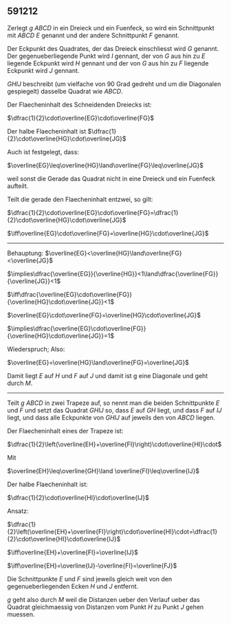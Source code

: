## 591212

Zerlegt $g$ $ABCD$ in ein Dreieck und ein Fuenfeck, so wird ein Schnittpunkt mit $ABCD$ $E$ genannt und der andere Schnittpunkt $F$ genannt.

Der Eckpunkt des Quadrates, der das Dreieck einschliesst wird $G$ genannt.
Der gegenueberliegende Punkt wird $I$ gennant, der von $G$ aus hin zu $E$ liegende Eckpunkt wird $H$ gennant und der von $G$ aus hin zu $F$ liegende Eckpunkt wird $J$ gennant.

$GHIJ$ beschreibt (um vielfache von 90 Grad gedreht und um die Diagonalen gespiegelt) dasselbe Quadrat wie $ABCD$.

Der Flaecheninhalt des Schneidenden Dreiecks ist:

$\dfrac{1}{2}\cdot\overline{EG}\cdot\overline{FG}$

Der halbe Flaecheninhalt ist $\dfrac{1}{2}\cdot\overline{HG}\cdot\overline{JG}$

Auch ist festgelegt, dass:

$\overline{EG}\leq\overline{HG}\land\overline{FG}\leq\overline{JG}$

weil sonst die Gerade das Quadrat nicht in eine Dreieck und ein Fuenfeck aufteilt.

Teilt die gerade den Flaecheninhalt entzwei, so gilt:

$\dfrac{1}{2}\cdot\overline{EG}\cdot\overline{FG}=\dfrac{1}{2}\cdot\overline{HG}\cdot\overline{JG}$

$\iff\overline{EG}\cdot\overline{FG}=\overline{HG}\cdot\overline{JG}$

---

Behauptung: $\overline{EG}<\overline{HG}\land\overline{FG}<\overline{JG}$

$\implies\dfrac{\overline{EG}}{\overline{HG}}<1\land\dfrac{\overline{FG}}{\overline{JG}}<1$

$\iff\dfrac{\overline{EG}\cdot\overline{FG}}{\overline{HG}\cdot\overline{JG}}<1$


$\overline{EG}\cdot\overline{FG}=\overline{HG}\cdot\overline{JG}$

$\implies\dfrac{\overline{EG}\cdot\overline{FG}}{\overline{HG}\cdot\overline{JG}}=1$

Wiederspruch; Also:

$\overline{EG}=\overline{HG}\land\overline{FG}=\overline{JG}$

Damit liegt $E$ auf $H$ und $F$ auf $J$ und damit ist g eine Diagonale und geht durch $M$.

---

Teilt $g$ $ABCD$ in zwei Trapeze auf, so nennt man die beiden Schnittpunkte $E$ und $F$ und setzt das Quadrat $GHIJ$ so, dass $E$ auf $GH$ liegt, und dass $F$ auf $IJ$ liegt, und dass alle Eckpunkte von $GHIJ$ auf jeweils den von $ABCD$ liegen.

Der Flaecheninhalt eines der Trapeze ist:

$\dfrac{1}{2}\left(\overline{EH}+\overline{FI}\right)\cdot\overline{HI}\cdot$

Mit

$\overline{EH}\leq\overline{GH}\land \overline{FI}\leq\overline{IJ}$

Der halbe Flaecheninhalt ist:

$\dfrac{1}{2}\cdot\overline{HI}\cdot\overline{IJ}$

Ansatz:

$\dfrac{1}{2}\left(\overline{EH}+\overline{FI}\right)\cdot\overline{HI}\cdot=\dfrac{1}{2}\cdot\overline{HI}\cdot\overline{IJ}$

$\iff\overline{EH}+\overline{FI}=\overline{IJ}$

$\iff\overline{EH}=\overline{IJ}-\overline{FI}=\overline{FJ}$

Die Schnittpunkte $E$ und $F$ sind jeweils gleich weit von den gegenueberliegenden Ecken $H$ und $J$ entfernt.

$g$ geht also durch $M$ weil die Distanzen ueber den Verlauf ueber das Quadrat gleichmaessig von Distanzen vom Punkt $H$ zu Punkt $J$ gehen muessen.
